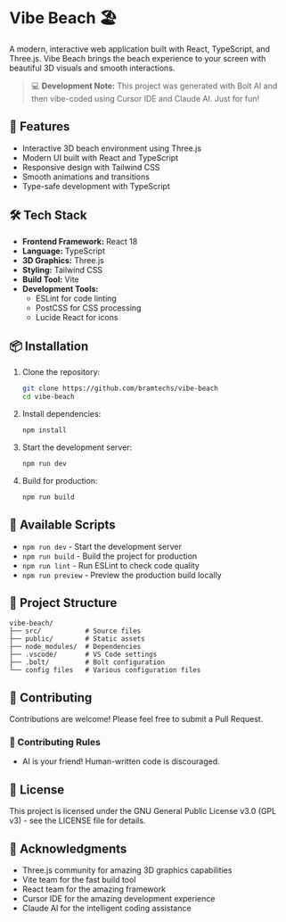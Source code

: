 # Vibe Beach 🏖️

A modern, interactive web application built with React, TypeScript, and Three.js. Vibe Beach brings the beach experience to your screen with beautiful 3D visuals and smooth interactions.

> 💻 **Development Note:** This project was generated with Bolt AI and then vibe-coded using Cursor IDE and Claude AI. Just for fun!

## 🚀 Features

- Interactive 3D beach environment using Three.js
- Modern UI built with React and TypeScript
- Responsive design with Tailwind CSS
- Smooth animations and transitions
- Type-safe development with TypeScript

## 🛠️ Tech Stack

- **Frontend Framework:** React 18
- **Language:** TypeScript
- **3D Graphics:** Three.js
- **Styling:** Tailwind CSS
- **Build Tool:** Vite
- **Development Tools:**
  - ESLint for code linting
  - PostCSS for CSS processing
  - Lucide React for icons

## 📦 Installation

1. Clone the repository:

   ```bash
   git clone https://github.com/bramtechs/vibe-beach
   cd vibe-beach
   ```

2. Install dependencies:

   ```bash
   npm install
   ```

3. Start the development server:

   ```bash
   npm run dev
   ```

4. Build for production:
   ```bash
   npm run build
   ```

## 🎯 Available Scripts

- `npm run dev` - Start the development server
- `npm run build` - Build the project for production
- `npm run lint` - Run ESLint to check code quality
- `npm run preview` - Preview the production build locally

## 📁 Project Structure

```
vibe-beach/
├── src/           # Source files
├── public/        # Static assets
├── node_modules/  # Dependencies
├── .vscode/       # VS Code settings
├── .bolt/         # Bolt configuration
└── config files   # Various configuration files
```

## 🤝 Contributing

Contributions are welcome! Please feel free to submit a Pull Request.

### 🤖 Contributing Rules

- AI is your friend! Human-written code is discouraged.

## 📄 License

This project is licensed under the GNU General Public License v3.0 (GPL v3) - see the LICENSE file for details.

## 🙏 Acknowledgments

- Three.js community for amazing 3D graphics capabilities
- Vite team for the fast build tool
- React team for the amazing framework
- Cursor IDE for the amazing development experience
- Claude AI for the intelligent coding assistance
